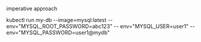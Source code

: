 imperative approach

kubectl run my-db --image=mysql:latest --env="MYSQL_ROOT_PASSWORD=abc123" --
env="MYSQL_USER=user1" --env="MYSQL_PASSWORD=user1@mydb" 
